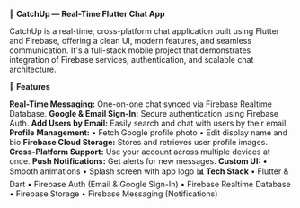 **📱 CatchUp — Real-Time Flutter Chat App**

CatchUp is a real-time, cross-platform chat application built using Flutter and Firebase, offering a clean UI, modern features, and seamless communication. It's a full-stack mobile project that demonstrates integration of Firebase services, authentication, and scalable chat architecture.

**🚀 Features**

**Real-Time Messaging:** One-on-one chat synced via Firebase Realtime Database.
**Google & Email Sign-In:** Secure authentication using Firebase Auth.
**Add Users by Email:** Easily search and chat with users by their email.
**Profile Management:**
  • Fetch Google profile photo
  • Edit display name and bio
**Firebase Cloud Storage:** Stores and retrieves user profile images.
**Cross-Platform Support:** Use your account across multiple devices at once.
**Push Notifications:** Get alerts for new messages.
**Custom UI:**
  • Smooth animations
  • Splash screen with app logo
**📊 Tech Stack**
  • Flutter & Dart
  • Firebase Auth (Email & Google Sign-In)
  • Firebase Realtime Database
  • Firebase Storage
  • Firebase Messaging (Notifications)
